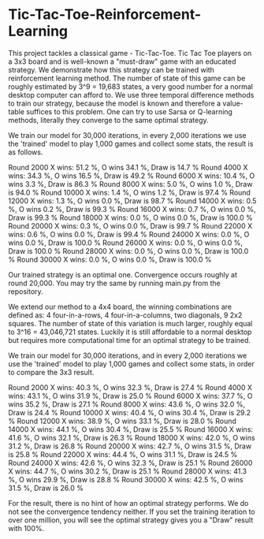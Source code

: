 # Tic-Tac-Toe-Reinforcement-Learning

This project tackles a classical game - Tic-Tac-Toe. Tic Tac Toe players on a 3x3 board and is well-known a "must-draw" game with an educated strategy. We demonstrate how this strategy can be trained with reinforcement learning method. The number of state of this game can be roughly estimated by 3^9 = 19,683 states, a very good number for a normal desktop computer can afford to. We use three temporal difference methods to train our strategy, because the model is known and therefore a value-table suffices to this problem. One can try to use Sarsa or Q-learning methods, literally they converge to the same optimal strategy.

We train our model for 30,000 iterations, in every 2,000 iterations we use the 'trained' model to play 1,000 games and collect some stats, the result is as follows.

Round 2000 X wins: 51.2 %, O wins 34.1 %, Draw is  14.7 %
Round 4000 X wins: 34.3 %, O wins 16.5 %, Draw is  49.2 %
Round 6000 X wins: 10.4 %, O wins 3.3 %, Draw is  86.3 %
Round 8000 X wins: 5.0 %, O wins 1.0 %, Draw is  94.0 %
Round 10000 X wins: 1.4 %, O wins 1.2 %, Draw is  97.4 %
Round 12000 X wins: 1.3 %, O wins 0.0 %, Draw is  98.7 %
Round 14000 X wins: 0.5 %, O wins 0.2 %, Draw is  99.3 %
Round 16000 X wins: 0.7 %, O wins 0.0 %, Draw is  99.3 %
Round 18000 X wins: 0.0 %, O wins 0.0 %, Draw is  100.0 %
Round 20000 X wins: 0.3 %, O wins 0.0 %, Draw is  99.7 %
Round 22000 X wins: 0.6 %, O wins 0.0 %, Draw is  99.4 %
Round 24000 X wins: 0.0 %, O wins 0.0 %, Draw is  100.0 %
Round 26000 X wins: 0.0 %, O wins 0.0 %, Draw is  100.0 %
Round 28000 X wins: 0.0 %, O wins 0.0 %, Draw is  100.0 %
Round 30000 X wins: 0.0 %, O wins 0.0 %, Draw is  100.0 %

Our trained strategy is an optimal one. Convergence occurs roughly at round 20,000. You may try the same by running main.py from the repository.

We extend our method to a 4x4 board, the winning combinations are defined as: 4 four-in-a-rows, 4 four-in-a-columns, two diagonals, 9 2x2 squares. The number of state of this variation is much larger, roughly equal to 3^16 = 43,046,721 states. Luckily it is still affordable to a normal desktop but requires more computational time for an optimal strategy to be trained. 

We train our model for 30,000 iterations, and in every 2,000 iterations we use the 'trained' model to play 1,000 games and collect some stats, in order to compare the 3x3 result.

Round 2000 X wins: 40.3 %, O wins 32.3 %, Draw is  27.4 %
Round 4000 X wins: 43.1 %, O wins 31.9 %, Draw is  25.0 %
Round 6000 X wins: 37.7 %, O wins 35.2 %, Draw is  27.1 %
Round 8000 X wins: 43.6 %, O wins 32.0 %, Draw is  24.4 %
Round 10000 X wins: 40.4 %, O wins 30.4 %, Draw is  29.2 %
Round 12000 X wins: 38.9 %, O wins 33.1 %, Draw is  28.0 %
Round 14000 X wins: 44.1 %, O wins 30.4 %, Draw is  25.5 %
Round 16000 X wins: 41.6 %, O wins 32.1 %, Draw is  26.3 %
Round 18000 X wins: 42.0 %, O wins 31.2 %, Draw is  26.8 %
Round 20000 X wins: 42.7 %, O wins 31.5 %, Draw is  25.8 %
Round 22000 X wins: 44.4 %, O wins 31.1 %, Draw is  24.5 %
Round 24000 X wins: 42.6 %, O wins 32.3 %, Draw is  25.1 %
Round 26000 X wins: 44.7 %, O wins 30.2 %, Draw is  25.1 %
Round 28000 X wins: 41.3 %, O wins 29.9 %, Draw is  28.8 %
Round 30000 X wins: 42.5 %, O wins 31.5 %, Draw is  26.0 %

For the result, there is no hint of how an optimal strategy performs. We do not see the convergence tendency neither. If you set the training iteration to over one million, you will see the optimal strategy gives you a "Draw" result with 100%. 
